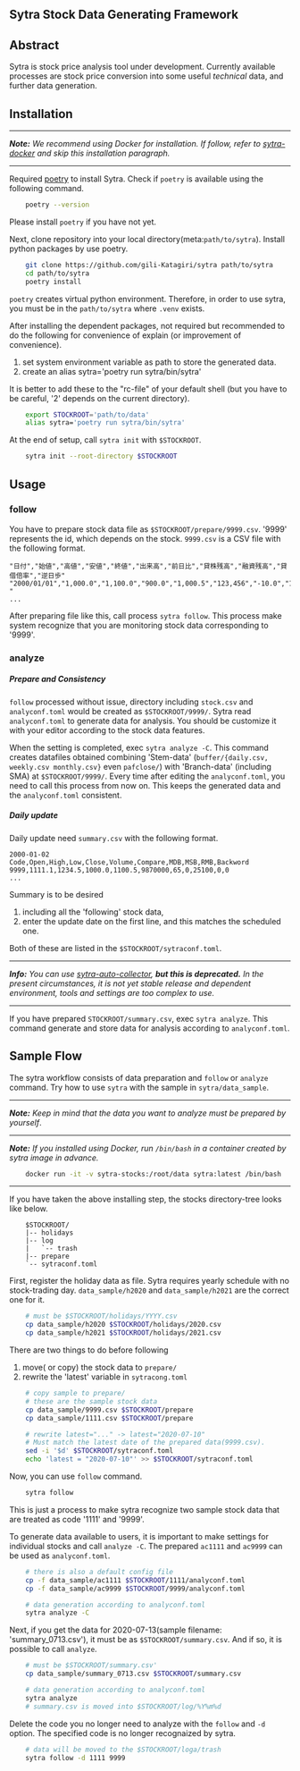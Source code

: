## Sytra Stock Data Generating Framework

## Abstract
Sytra is stock price analysis tool under development.
Currently available processes are stock price conversion 
into some useful *technical* data, and further data generation.

## Installation

---
[install-docker]: https://github.com/gili-Katagiri/sytra-docker
***Note:** We recommend using Docker for installation. 
If follow, refer to [sytra-docker][install-docker] 
and skip this installation paragraph.*

---

Required [poetry](https://python-poetry.org/docs/#installation) 
to install Sytra.
Check if `poetry` is available using the following command.
```bash
    poetry --version
```
Please install `poetry` if you have not yet.

Next, clone repository into your local directory(meta:`path/to/sytra`).
Install python packages by use poetry.
```bash
    git clone https://github.com/gili-Katagiri/sytra path/to/sytra
    cd path/to/sytra
    poetry install
```
`poetry` creates virtual python environment.
Therefore, in order to use sytra, 
you must be in the `path/to/sytra` where `.venv` exists.  

After installing the dependent packages,
not required but recommended to do the following
for convenience of explain (or improvement of convenience).
1. set system environment variable as path to store the generated data.
1. create an alias sytra='poetry run sytra/bin/sytra'

It is better to add these to the "rc-file" of your default shell 
(but you have to be careful, '2' depends on the current directory).
```bash
    export STOCKROOT='path/to/data'
    alias sytra='poetry run sytra/bin/sytra'
```
At the end of setup, call `sytra init` with `$STOCKROOT`.
```bash
    sytra init --root-directory $STOCKROOT
```

## Usage
### follow
You have to prepare stock data file as `$STOCKROOT/prepare/9999.csv`.
'9999' represents the id, which depends on the stock.
`9999.csv` is a CSV file with the following format.
```
"日付","始値","高値","安値","終値","出来高","前日比","貸株残高","融資残高","貸借倍率","逆日歩"
"2000/01/01","1,000.0","1,100.0","900.0","1,000.5","123,456","-10.0","100","0","0.00","-"
...
```
After preparing file like this, call process `sytra follow`.
This process make system recognize 
that you are monitoring stock data corresponding to '9999'.

### analyze
##### Prepare and Consistency
`follow` processed without issue,
directory including `stock.csv` and `analyconf.toml`
would be created as `$STOCKROOT/9999/`. 
Sytra read `analyconf.toml` to generate data for analysis.
You should be customize it with your editor 
according to the stock data features.

When the setting is completed, exec `sytra analyze -C`. 
This command creates datafiles 
obtained combining 'Stem-data' 
(`buffer/{daily.csv, weekly.csv monthly.csv}` even `pafclose/`) 
with 'Branch-data' (including SMA) at `$STOCKROOT/9999/`. 
Every time after editing the `analyconf.toml`, 
you need to call this process from now on.
This keeps the generated data and the `analyconf.toml` consistent.

##### Daily update
Daily update need `summary.csv` with the following format.
```
2000-01-02
Code,Open,High,Low,Close,Volume,Compare,MDB,MSB,RMB,Backword
9999,1111.1,1234.5,1000.0,1100.5,9870000,65,0,25100,0,0
...
```
Summary is to be desired
1. including all the 'following' stock data,
1. enter the update date on the first line, 
and this matches the scheduled one.

Both of these are listed in the `$STOCKROOT/sytraconf.toml`.

---
***Info:***
*You can use 
[sytra-auto-collector](https://github.com/gili-Katagiri/sytra-auto-collector),* 
***but this is deprecated.***
*In the present circumstances, it is not yet stable release 
and dependent environment, tools and settings are too complex to use.*

---
If you have prepared `STOCKROOT/summary.csv`, exec `sytra analyze`.
This command generate and store data for analysis according to `analyconf.toml`.

## Sample Flow
The sytra workflow consists of data preparation and `follow` or `analyze` command.
Try how to use `sytra` with the sample in `sytra/data_sample`.

---
***Note:** Keep in mind that the data you want to analyze must be prepared by yourself*.

---
***Note:** If you installed using Docker,
run `/bin/bash` in a container created by sytra image in advance.*
```bash
    docker run -it -v sytra-stocks:/root/data sytra:latest /bin/bash
```

---

If you have taken the above installing step, 
the stocks directory-tree looks like below.
```
    $STOCKROOT/
    |-- holidays
    |-- log
    |   `-- trash
    |-- prepare
    `-- sytraconf.toml
```
First, register the holiday data as file.
Sytra requires yearly schedule with no stock-trading day.
`data_sample/h2020` and `data_sample/h2021` are the correct one for it.
```bash
    # must be $STOCKROOT/holidays/YYYY.csv
    cp data_sample/h2020 $STOCKROOT/holidays/2020.csv
    cp data_sample/h2021 $STOCKROOT/holidays/2021.csv
```

There are two things to do before following
1. move( or copy) the stock data to `prepare/`
1. rewrite the 'latest' variable in `sytracong.toml`
```bash
    # copy sample to prepare/
    # these are the sample stock data
    cp data_sample/9999.csv $STOCKROOT/prepare
    cp data_sample/1111.csv $STOCKROOT/prepare

    # rewrite latest="..." -> latest="2020-07-10"
    # Must match the latest date of the prepared data(9999.csv).
    sed -i '$d' $STOCKROOT/sytraconf.toml
    echo 'latest = "2020-07-10"' >> $STOCKROOT/sytraconf.toml
```
Now, you can use `follow` command.
```bash
    sytra follow
```
This is just a process 
to make sytra recognize two sample stock data
that are treated as code '1111' and '9999'.

To generate data available to users, 
it is important to make settings for individual stocks
and call `analyze -C`.
The prepared `ac1111` and `ac9999` can be used as `analyconf.toml`.
```bash
    # there is also a default config file
    cp -f data_sample/ac1111 $STOCKROOT/1111/analyconf.toml
    cp -f data_sample/ac9999 $STOCKROOT/9999/analyconf.toml

    # data generation according to analyconf.toml
    sytra analyze -C
```

Next, if you get the data for 2020-07-13(sample filename: 'summary\_0713.csv'),
it must be as `$STOCKROOT/summary.csv`.
And if so, it is possible to call `analyze`.
```bash
    # must be $STOCKROOT/summary.csv'
    cp data_sample/summary_0713.csv $STOCKROOT/summary.csv

    # data generation according to analyconf.toml
    sytra analyze
    # summary.csv is moved into $STOCKROOT/log/%Y%m%d
```

Delete the code you no longer need to analyze
with the `follow` and `-d` option.
The specified code is no longer recognaized by sytra.
```bash
    # data will be moved to the $STOCKROOT/loga/trash
    sytra follow -d 1111 9999
```
